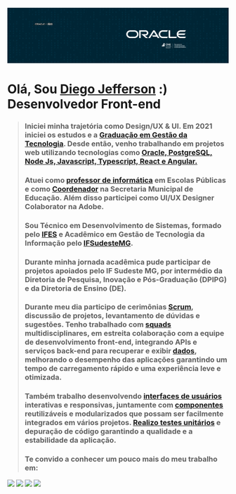 
![](https://github.com/Diegojfsr/Diegojfsr/blob/main/Imagens/CapaOracleOne.jpg)

# Olá, Sou [Diego Jefferson]() :)  Desenvolvedor Front-end

> ### Iniciei minha trajetória como Design/UX & UI. Em 2021 iniciei os estudos e a [Graduação em Gestão da Tecnologia](https:). Desde então, venho trabalhando em projetos web utilizando tecnologias como [Oracle, PostgreSQL, Node Js, Javascript, Typescript, React e Angular.]()
> 
> ### Atuei como [professor de informática]() em Escolas Públicas e como [Coordenador]() na Secretaria Municipal de Educação. Além disso participei como UI/UX Designer Colaborator na Adobe.
> 
> ### Sou Técnico em Desenvolvimento de Sistemas, formado pelo [IFES](https://alegre.ifes.edu.br/) e Acadêmico em Gestão de Tecnologia da Informação pelo [IFSudesteMG](https://www.ifsudestemg.edu.br/muriae).
> 
> ### Durante minha jornada acadêmica pude participar de projetos apoiados pelo IF Sudeste MG, por intermédio da Diretoria de Pesquisa, Inovação e Pós-Graduação (DPIPG) e da Diretoria de Ensino (DE).
> 
> ### Durante meu dia participo de cerimônias [Scrum](), discussão de projetos, levantamento de dúvidas e sugestões. Tenho trabalhado com [squads]() multidisciplinares, em estreita colaboração com a equipe de desenvolvimento front-end, integrando APIs e serviços back-end para recuperar e exibir [dados](), melhorando o desempenho das aplicações garantindo um tempo de carregamento rápido e uma experiência leve e otimizada.
> 
> ### Também trabalho desenvolvendo [interfaces de usuários]() interativas e responsivas, juntamente com [componentes]() reutilizáveis e modularizados que possam ser facilmente integrados em vários projetos. [Realizo testes unitários]() e depuração de código garantindo a qualidade e a estabilidade da aplicação.
> 
> ### Te convido a conhecer um pouco mais do meu trabalho em:


<!-- Tag centralizadora das Badges -->
<p float="center">
  
  [<img src="https://img.shields.io/badge/Portfolio-255E63?style=for-the-badge&logo=About.me&logoColor=white" height="40"></a>](https://diegojfsr.myportfolio.com/)
  [<img src="https://img.shields.io/badge/LinkedIn-0077B5?style=for-the-badge&logo=linkedin&logoColor=white" height="40"></a>](https://www.linkedin.com/in/diegojfsr/)
  [<img src="https://img.shields.io/badge/Medium-12100E?style=for-the-badge&logo=medium&logoColor=white" height="40"></a>](https://medium.com/@diegojfsr)
  [<img src="https://img.shields.io/badge/Behance-0054F7?style=for-the-badge&logo=behance&logoColor=white" height="40"></a>](https://www.behance.net/diegojfsr)

</p>
